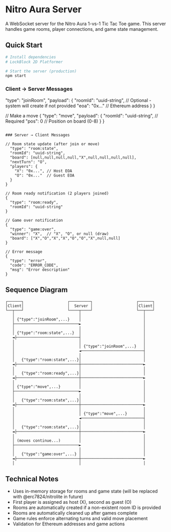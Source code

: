 # Nitro Aura Server

A WebSocket server for the Nitro Aura 1-vs-1 Tic Tac Toe game. This server handles game rooms, player connections, and game state management.

## Quick Start

```bash
# Install dependencies
# LockBlock 2D Platformer

# Start the server (production)
npm start

```

### Client → Server Messages

  "type": "joinRoom",
  "payload": {
    "roomId": "uuid-string",  // Optional - system will create if not provided
    "eoa": "0x..."            // Ethereum address
  }
}

// Make a move
{
  "type": "move",
  "payload": {
    "roomId": "uuid-string",  // Required
    "pos": 0                  // Position on board (0-8)
  }
}
```

### Server → Client Messages

// Room state update (after join or move)
  "type": "room:state",
  "roomId": "uuid-string",
  "board": [null,null,null,null,"X",null,null,null,null],
  "nextTurn": "O",
  "players": {
    "X": "0x...", // Host EOA
    "O": "0x..."  // Guest EOA
  }
}

// Room ready notification (2 players joined)
{
  "type": "room:ready",
  "roomId": "uuid-string"
}

// Game over notification
{
  "type": "game:over",
  "winner": "X",  // "X", "O", or null (draw)
  "board": ["X","O","X","X","O","O","X",null,null]
}

// Error message
{
  "type": "error",
  "code": "ERROR_CODE",
  "msg": "Error description"
}
```

## Sequence Diagram

```
┌──────┐                   ┌─────────┐                   ┌──────┐
│Client│                   │  Server │                   │Client│
└──┬───┘                   └────┬────┘                   └──┬───┘
   │                            │                           │
   │ {"type":"joinRoom",...}    │                           │
   ├────────────────────────────►                           │
   │                            │                           │
   │ {"type":"room:state",...}  │                           │
   ◄├───────────────────────────┤                           │
   │                            │                           │
   │                            │ {"type":"joinRoom",...}   │
   │                            ◄───────────────────────────┤
   │                            │                           │
   │   {"type":"room:state",...}│                           │
   ◄├───────────────────────────┼───────────────────────────►
   │                            │                           │
   │   {"type":"room:ready",...}│                           │
   ◄├───────────────────────────┼───────────────────────────►
   │                            │                           │
   │ {"type":"move",...}        │                           │
   ├────────────────────────────►                           │
   │                            │                           │
   │   {"type":"room:state",...}│                           │
   ◄├───────────────────────────┼───────────────────────────►
   │                            │                           │
   │                            │ {"type":"move",...}       │
   │                            ◄───────────────────────────┤
   │                            │                           │
   │   {"type":"room:state",...}│                           │
   ◄├───────────────────────────┼───────────────────────────►
   │                            │                           │
   │ (moves continue...)        │                           │
   ├────────────────────────────►                           │
   │                            │                           │
   │   {"type":"game:over",...} │                           │
   ◄├───────────────────────────┼───────────────────────────►
   │                            │                           │
```

## Technical Notes

- Uses in-memory storage for rooms and game state (will be replaced with @erc7824/nitrolite in future)
- First player is assigned as host (X), second as guest (O)
- Rooms are automatically created if a non-existent room ID is provided
- Rooms are automatically cleaned up after games complete
- Game rules enforce alternating turns and valid move placement
- Validation for Ethereum addresses and game actions